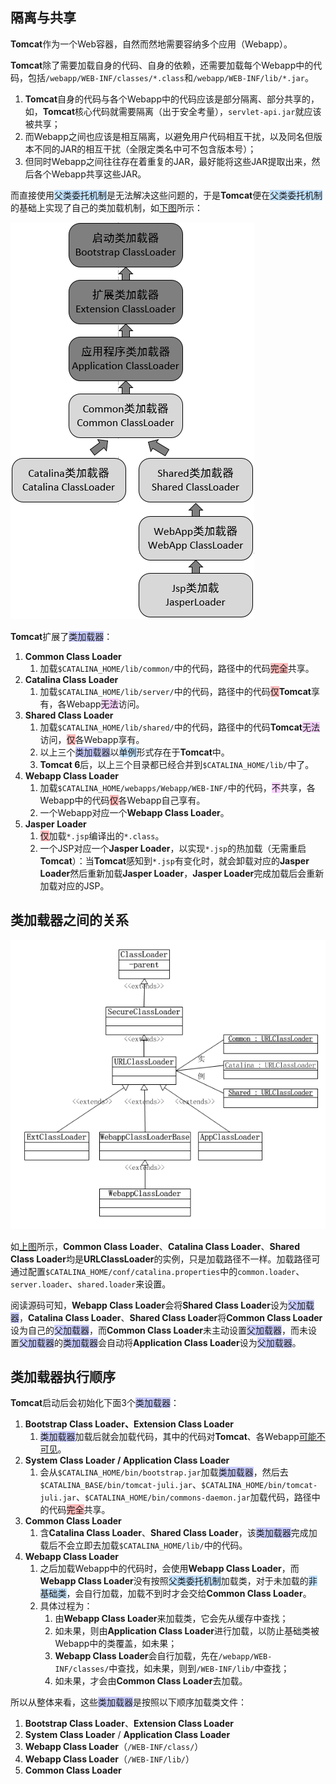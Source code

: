 ## 隔离与共享

**Tomcat**作为一个Web容器，自然而然地需要容纳多个应用（Webapp）。

**Tomcat**除了需要加载自身的代码、自身的依赖，还需要加载每个Webapp中的代码，包括`/webapp/WEB-INF/classes/*.class`和`/webapp/WEB-INF/lib/*.jar`。

1. **Tomcat**自身的代码与各个Webapp中的代码应该是部分隔离、部分共享的，如，**Tomcat**核心代码就需要隔离（出于安全考量），`servlet-api.jar`就应该被共享；
2. 而Webapp之间也应该是相互隔离，以避免用户代码相互干扰，以及同名但版本不同的JAR的相互干扰（全限定类名中可不包含版本号）；
3. 但同时Webapp之间往往存在着重复的JAR，最好能将这些JAR提取出来，然后各个Webapp共享这些JAR。

而直接使用<span style=background:#c2e2ff>父类委托机制</span>是无法解决这些问题的，于是**Tomcat**便在<span style=background:#c2e2ff>父类委托机制</span>的基础上实现了自己的类加载机制，如[下图](https://www.jianshu.com/p/abf6fd4531e7)所示：

![](../images/4/tomcat_class_loader.png)

**Tomcat**扩展了<span style=background:#c9ccff>类加载器</span>：

1. **Common Class Loader**
   1. 加载`$CATALINA_HOME/lib/common/`中的代码，路径中的代码<span style=background:#ffb8b8>完全</span>共享。
2. **Catalina Class Loader**
   1. 加载`$CATALINA_HOME/lib/server/`中的代码，路径中的代码<span style=background:#ffb8b8>仅</span>**Tomcat**享有，各Webapp<span style=background:#f8d2ff>无法</span>访问。
3. **Shared Class Loader**
   1. 加载`$CATALINA_HOME/lib/shared/`中的代码，路径中的代码**Tomcat**<span style=background:#f8d2ff>无法</span>访问，<span style=background:#ffb8b8>仅</span>各Webapp享有。
   2. 以上三个<span style=background:#c9ccff>类加载器</span>以<span style=background:#c2e2ff>单例</span>形式存在于**Tomcat**中。
   3. **Tomcat 6**后，以上三个目录都已经合并到`$CATALINA_HOME/lib/`中了。
4. **Webapp Class Loader**
   1. 加载`$CATALINA_HOME/webapps/Webapp/WEB-INF/`中的代码，<span style=background:#f8d2ff>不</span>共享，各Webapp中的代码<span style=background:#ffb8b8>仅</span>各Webapp自己享有。
   2. 一个Webapp对应一个**Webapp Class Loader**。
5. **Jasper Loader**
   1. <span style=background:#ffb8b8>仅</span>加载`*.jsp`编译出的`*.class`。
   2. 一个JSP对应一个**Jasper Loader**，以实现`*.jsp`的热加载（无需重启**Tomcat**）：当**Tomcat**感知到`*.jsp`有变化时，就会卸载对应的**Jasper Loader**然后重新加载**Jasper Loader**，**Jasper Loader**完成加载后会重新加载对应的JSP。



## 类加载器之间的关系

![](../images/4/tomcat_class_loader_uml.png)

如[上图](https://blog.csdn.net/czmacd/article/details/54017027)所示，**Common Class Loader**、**Catalina Class Loader**、**Shared Class Loader**均是**URLClassLoader**的实例，只是加载路径不一样。加载路径可通过配置`$CATALINA_HOME/conf/catalina.properties`中的`common.loader`、`server.loader`、`shared.loader`来设置。

阅读源码可知，**Webapp Class Loader**会将**Shared Class Loader**设为<span style=background:#c9ccff>父加载器</span>，**Catalina Class Loader**、**Shared Class Loader**将**Common Class Loader**设为自己的<span style=background:#c9ccff>父加载器</span>，而**Common Class Loader**未主动设置<span style=background:#c9ccff>父加载器</span>，而未设置<span style=background:#c9ccff>父加载器</span>的<span style=background:#c9ccff>类加载器</span>会自动将**Application Class Loader**设为<span style=background:#c9ccff>父加载器</span>。



## 类加载器执行顺序

**Tomcat**启动后会初始化下面3个<span style=background:#c9ccff>类加载器</span>：

1. **Bootstrap Class Loader、Extension Class Loader**
   1. <span style=background:#c9ccff>类加载器</span>加载后就会加载代码，其中的代码对**Tomcat**、各Webapp[可能不可见](http://tomcat.apache.org/tomcat-6.0-doc/class-loader-howto.html)。
2. **System Class Loader / Application Class Loader**
   1. 会从`$CATALINA_HOME/bin/bootstrap.jar`加载<span style=background:#c9ccff>类加载器</span>，然后去`$CATALINA_BASE/bin/tomcat-juli.jar`、`$CATALINA_HOME/bin/tomcat-juli.jar`、`$CATALINA_HOME/bin/commons-daemon.jar`加载代码，路径中的代码<span style=background:#ffb8b8>完全</span>共享。
3. **Common Class Loader**
   1. 含**Catalina Class Loader**、**Shared Class Loader**，该<span style=background:#c9ccff>类加载器</span>完成加载后不会立即去加载`$CATALINA_HOME/lib/`中的代码。
4. **Webapp Class Loader**
   1. 之后加载Webapp中的代码时，会使用**Webapp Class Loader**，而**Webapp Class Loader**没有按照<span style=background:#c2e2ff>父类委托机制</span>加载类，对于未加载的<span style=background:#c2e2ff>非基础类</span>，会自行加载，加载不到时才会交给**Common Class Loader**。
   2. 具体过程为：
      1. 由**Webapp Class Loader**来加载类，它会先从缓存中查找；
      2. 如未果，则由**Application Class Loader**进行加载，以防止基础类被Webapp中的类覆盖，如未果；
      3. **Webapp Class Loader**会自行加载，先在`/webapp/WEB-INF/classes/`中查找，如未果，则到`/WEB-INF/lib/`中查找；
      4. 如未果，才会由**Common Class Loader**去加载。

所以从整体来看，这些<span style=background:#c9ccff>类加载器</span>是按照以下顺序加载类文件：

1. **Bootstrap Class Loader**、**Extension Class Loader**
2. **System Class Loader** / **Application Class Loader**
3. **Webapp Class Loader**（`/WEB-INF/class/`）
4. **Webapp Class Loader**（`/WEB-INF/lib/`）
5. **Common Class Loader**






